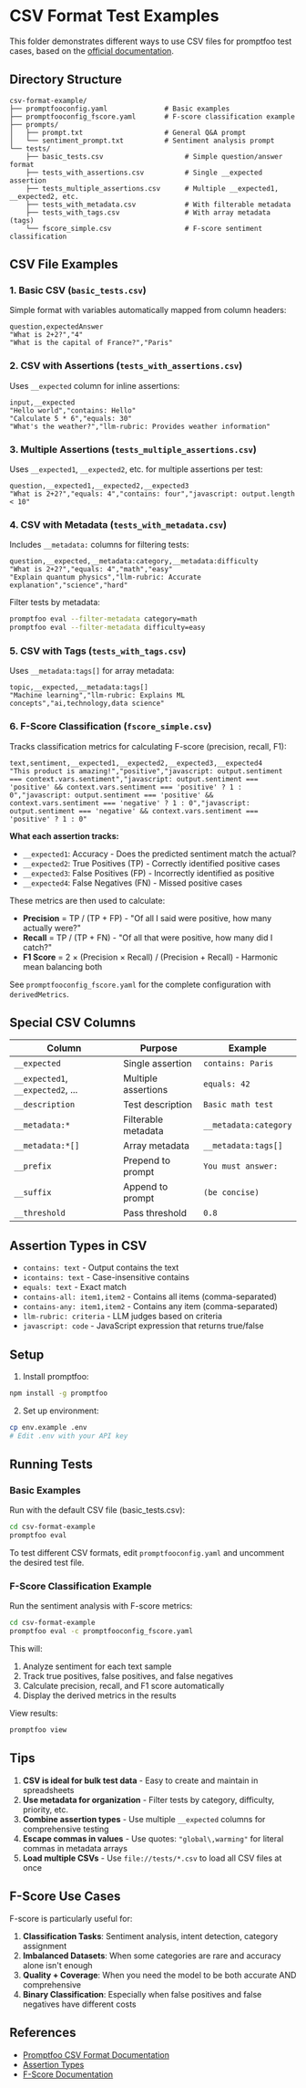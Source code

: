 # CSV Format Test Examples

This folder demonstrates different ways to use CSV files for promptfoo test cases, based on the [official documentation](https://www.promptfoo.dev/docs/configuration/test-cases/#csv-format).

## Directory Structure

```
csv-format-example/
├── promptfooconfig.yaml              # Basic examples
├── promptfooconfig_fscore.yaml       # F-score classification example
├── prompts/
│   ├── prompt.txt                    # General Q&A prompt
│   └── sentiment_prompt.txt          # Sentiment analysis prompt
└── tests/
    ├── basic_tests.csv                    # Simple question/answer format
    ├── tests_with_assertions.csv          # Single __expected assertion
    ├── tests_multiple_assertions.csv      # Multiple __expected1, __expected2, etc.
    ├── tests_with_metadata.csv            # With filterable metadata
    ├── tests_with_tags.csv                # With array metadata (tags)
    └── fscore_simple.csv                  # F-score sentiment classification
```

## CSV File Examples

### 1. Basic CSV (`basic_tests.csv`)
Simple format with variables automatically mapped from column headers:
```csv
question,expectedAnswer
"What is 2+2?","4"
"What is the capital of France?","Paris"
```

### 2. CSV with Assertions (`tests_with_assertions.csv`)
Uses `__expected` column for inline assertions:
```csv
input,__expected
"Hello world","contains: Hello"
"Calculate 5 * 6","equals: 30"
"What's the weather?","llm-rubric: Provides weather information"
```

### 3. Multiple Assertions (`tests_multiple_assertions.csv`)
Uses `__expected1`, `__expected2`, etc. for multiple assertions per test:
```csv
question,__expected1,__expected2,__expected3
"What is 2+2?","equals: 4","contains: four","javascript: output.length < 10"
```

### 4. CSV with Metadata (`tests_with_metadata.csv`)
Includes `__metadata:` columns for filtering tests:
```csv
question,__expected,__metadata:category,__metadata:difficulty
"What is 2+2?","equals: 4","math","easy"
"Explain quantum physics","llm-rubric: Accurate explanation","science","hard"
```

Filter tests by metadata:
```bash
promptfoo eval --filter-metadata category=math
promptfoo eval --filter-metadata difficulty=easy
```

### 5. CSV with Tags (`tests_with_tags.csv`)
Uses `__metadata:tags[]` for array metadata:
```csv
topic,__expected,__metadata:tags[]
"Machine learning","llm-rubric: Explains ML concepts","ai,technology,data science"
```

### 6. F-Score Classification (`fscore_simple.csv`)
Tracks classification metrics for calculating F-score (precision, recall, F1):
```csv
text,sentiment,__expected1,__expected2,__expected3,__expected4
"This product is amazing!","positive","javascript: output.sentiment === context.vars.sentiment","javascript: output.sentiment === 'positive' && context.vars.sentiment === 'positive' ? 1 : 0","javascript: output.sentiment === 'positive' && context.vars.sentiment === 'negative' ? 1 : 0","javascript: output.sentiment === 'negative' && context.vars.sentiment === 'positive' ? 1 : 0"
```

**What each assertion tracks:**
- `__expected1`: Accuracy - Does the predicted sentiment match the actual?
- `__expected2`: True Positives (TP) - Correctly identified positive cases
- `__expected3`: False Positives (FP) - Incorrectly identified as positive
- `__expected4`: False Negatives (FN) - Missed positive cases

These metrics are then used to calculate:
- **Precision** = TP / (TP + FP) - "Of all I said were positive, how many actually were?"
- **Recall** = TP / (TP + FN) - "Of all that were positive, how many did I catch?"
- **F1 Score** = 2 × (Precision × Recall) / (Precision + Recall) - Harmonic mean balancing both

See `promptfooconfig_fscore.yaml` for the complete configuration with `derivedMetrics`.

## Special CSV Columns

| Column | Purpose | Example |
|--------|---------|---------|
| `__expected` | Single assertion | `contains: Paris` |
| `__expected1`, `__expected2`, ... | Multiple assertions | `equals: 42` |
| `__description` | Test description | `Basic math test` |
| `__metadata:*` | Filterable metadata | `__metadata:category` |
| `__metadata:*[]` | Array metadata | `__metadata:tags[]` |
| `__prefix` | Prepend to prompt | `You must answer:` |
| `__suffix` | Append to prompt | `(be concise)` |
| `__threshold` | Pass threshold | `0.8` |

## Assertion Types in CSV

- `contains: text` - Output contains the text
- `icontains: text` - Case-insensitive contains
- `equals: text` - Exact match
- `contains-all: item1,item2` - Contains all items (comma-separated)
- `contains-any: item1,item2` - Contains any item (comma-separated)
- `llm-rubric: criteria` - LLM judges based on criteria
- `javascript: code` - JavaScript expression that returns true/false

## Setup

1. Install promptfoo:
```bash
npm install -g promptfoo
```

2. Set up environment:
```bash
cp env.example .env
# Edit .env with your API key
```

## Running Tests

### Basic Examples
Run with the default CSV file (basic_tests.csv):
```bash
cd csv-format-example
promptfoo eval
```

To test different CSV formats, edit `promptfooconfig.yaml` and uncomment the desired test file.

### F-Score Classification Example
Run the sentiment analysis with F-score metrics:
```bash
cd csv-format-example
promptfoo eval -c promptfooconfig_fscore.yaml
```

This will:
1. Analyze sentiment for each text sample
2. Track true positives, false positives, and false negatives
3. Calculate precision, recall, and F1 score automatically
4. Display the derived metrics in the results

View results:
```bash
promptfoo view
```

## Tips

1. **CSV is ideal for bulk test data** - Easy to create and maintain in spreadsheets
2. **Use metadata for organization** - Filter tests by category, difficulty, priority, etc.
3. **Combine assertion types** - Use multiple `__expected` columns for comprehensive testing
4. **Escape commas in values** - Use quotes: `"global\,warming"` for literal commas in metadata arrays
5. **Load multiple CSVs** - Use `file://tests/*.csv` to load all CSV files at once

## F-Score Use Cases

F-score is particularly useful for:

1. **Classification Tasks**: Sentiment analysis, intent detection, category assignment
2. **Imbalanced Datasets**: When some categories are rare and accuracy alone isn't enough
3. **Quality + Coverage**: When you need the model to be both accurate AND comprehensive
4. **Binary Classification**: Especially when false positives and false negatives have different costs

## References

- [Promptfoo CSV Format Documentation](https://www.promptfoo.dev/docs/configuration/test-cases/#csv-format)
- [Assertion Types](https://www.promptfoo.dev/docs/configuration/expected-outputs/)
- [F-Score Documentation](https://www.promptfoo.dev/docs/configuration/expected-outputs/deterministic/#f-score)
